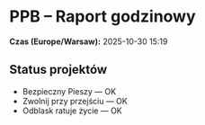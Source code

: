 # PPB – Raport godzinowy
**Czas (Europe/Warsaw):** 2025-10-30 15:19

## Status projektów
- Bezpieczny Pieszy — OK
- Zwolnij przy przejściu — OK
- Odblask ratuje życie — OK

